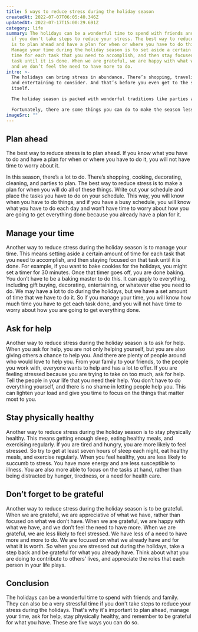 ```yaml
---
title: 5 ways to reduce stress during the holiday season
createdAt: 2022-07-07T06:05:40.346Z
updatedAt: 2022-07-17T15:00:29.691Z
category: life
summary: The holidays can be a wonderful time to spend with friends and family
  if you don't take steps to reduce your stress. The best way to reduce stress
  is to plan ahead and have a plan for when or where you have to do things.
  Manage your time during the holiday season is to set aside a certain amount of
  time for each task that you need to accomplish, and then stay focused on that
  task until it is done. When we are grateful, we are happy with what we have,
  and we don’t feel the need to have more to do.
intro: >-
  The holidays can bring stress in abundance. There’s shopping, traveling
  and entertaining to consider. And that’s before you even get to the season
  itself. 

  The holiday season is packed with wonderful traditions like parties and family get-togethers. But it also brings its fair share of stressors, from spending time with extended relatives that you only see once a year to buying gifts for all those people and throwing together an elaborate party that your guests will talk about for years to come. 

  Fortunately, there are some things you can do to make the season less stressful. Stress is a natural response when we feel like our safety is threatened or our personal space has been invaded. When it comes to the holiday season, however, just about everything invokes stress as a response. So if you want to reduce the stress of this festive time of year, here are five ways you can do so:
imageSrc: ""
---
```


## Plan ahead

The best way to reduce stress is to plan ahead. If you know what you have to do and have a plan for when or where you have to do it, you will not have time to worry about it.

In this season, there’s a lot to do. There’s shopping, cooking, decorating, cleaning, and parties to plan. The best way to reduce stress is to make a plan for when you will do all of these things. Write out your schedule and place the tasks you have to do on your schedule. This way, you will know when you have to do things, and if you have a busy schedule, you will know what you have to do each day and won’t have time to worry about how you are going to get everything done because you already have a plan for it.

## Manage your time

Another way to reduce stress during the holiday season is to manage your time. This means setting aside a certain amount of time for each task that you need to accomplish, and then staying focused on that task until it is done.
For example, if you want to bake cookies for the holidays, you might set a timer for 30 minutes. Once that timer goes off, you are done baking. You don’t have to be a baking master to do this. It can apply to everything, including gift buying, decorating, entertaining, or whatever else you need to do.
We may have a lot to do during the holidays, but we have a set amount of time that we have to do it. So if you manage your time, you will know how much time you have to get each task done, and you will not have time to worry about how you are going to get everything done.

## Ask for help

Another way to reduce stress during the holiday season is to ask for help. When you ask for help, you are not only helping yourself, but you are also giving others a chance to help you.
And there are plenty of people around who would love to help you. From your family to your friends, to the people you work with, everyone wants to help and has a lot to offer.
If you are feeling stressed because you are trying to take on too much, ask for help. Tell the people in your life that you need their help. You don’t have to do everything yourself, and there is no shame in letting people help you. This can lighten your load and give you time to focus on the things that matter most to you.

## Stay physically healthy

Another way to reduce stress during the holiday season is to stay physically healthy. This means getting enough sleep, eating healthy meals, and exercising regularly.
If you are tired and hungry, you are more likely to feel stressed. So try to get at least seven hours of sleep each night, eat healthy meals, and exercise regularly.
When you feel healthy, you are less likely to succumb to stress. You have more energy and are less susceptible to illness. You are also more able to focus on the tasks at hand, rather than being distracted by hunger, tiredness, or a need for health care.

## Don’t forget to be grateful

Another way to reduce stress during the holiday season is to be grateful. When we are grateful, we are appreciative of what we have, rather than focused on what we don’t have. When we are grateful, we are happy with what we have, and we don’t feel the need to have more.
When we are grateful, we are less likely to feel stressed. We have less of a need to have more and more to do. We are focused on what we already have and for what it is worth.
So when you are stressed out during the holidays, take a step back and be grateful for what you already have. Think about what you are doing to contribute to others’ lives, and appreciate the roles that each person in your life plays.

## Conclusion

The holidays can be a wonderful time to spend with friends and family. They can also be a very stressful time if you don't take steps to reduce your stress during the holidays. That's why it's important to plan ahead, manage your time, ask for help, stay physically healthy, and remember to be grateful for what you have. These are five ways you can do so.
